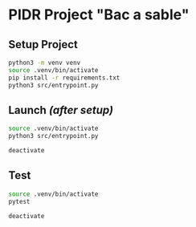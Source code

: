 # PIDR Project "Bac a sable"

## Setup Project 
```bash
python3 -m venv venv
source .venv/bin/activate
pip install -r requirements.txt
python3 src/entrypoint.py
```

## Launch *(after setup)*
```bash
source .venv/bin/activate
python3 src/entrypoint.py

deactivate
```


## Test
```bash
source .venv/bin/activate
pytest

deactivate
```